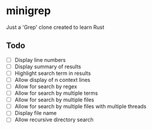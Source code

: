# minigrep

Just a 'Grep' clone created to learn Rust

## Todo
- [ ] Display line numbers
- [ ] Display summary of results
- [ ] Highlight search term in results
- [ ] Allow display of n context lines
- [ ] Allow for search by regex
- [ ] Allow for search by multiple terms
- [ ] Allow for search by multiple files
- [ ] Allow for search by multiple files with multiple threads
- [ ] Display file name
- [ ] Allow recursive directory search
